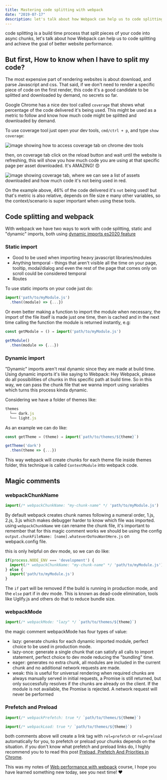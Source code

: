 ```yaml
---
title: Mastering code splitting with webpack
date: "2019-07-17"
description: let's talk about how Webpack can help us to code splitting and achieve the goal of better website performance.
---
```


code splitting is a build time process that split pieces of your code into async chunks, let's talk about how Webpack can help us to code splitting and achieve the goal of better website performance.


<h2 class="subtitle--separator">But first, How to know when I have to split my code?</h2>

The most expensive part of rendering websites is about download, and parse  Javascript and css. That said, if we don't need to render a specific piece of code on the first render, this code it's a good candidate to be splitted and downloaded by demand, no secrets so far.

Google Chrome has a nice dev tool called `coverage` that shows what percentage of the code delivered it's being used. This might be used as a metric to follow and know how much code might be splitted and downloaded by demand. 

To use coverage tool just open your dev tools, `cmd/ctrl + p`, and type `show coverage`:

![image showing how to access coverage tab on chrome dev tools](/blog/images/coverage.png) 

then, on coverage tab click on the reload button and wait until the website is refreshing, this will show you how much code you are using at that specific page per asset downloaded. It's AMAZING! &#128525;

![image showing coverage tab, where we can see a list of assets downloaded and how much code it's not being used in red.](/blog/images/result.png) 

On the example above, 46% of the code delivered it's `not` being used! but that's metric is also relative, depends on file size e many other variables, so the context/scenario is super important when using these tools.


## Code splitting and webpack

With webpack we have two ways to work with code splitting, static and "dynamic" imports, both using [dynamic imports es2020 feature](https://v8.dev/features/dynamic-import)

### Static import

- Good to be used when importing heavy javascript libraries/modules
- Anything temporal - things that aren't visible all the time on your page, tooltip, modal/dialog and even the rest of the page that comes only on scroll could be considered temporal
- Routes

To use static imports on your code just do: 

```js
import('path/to/myModule.js')
  .then((module) => {...})
```

Or even better making a function to import the module when necessary, the import of the file itself is made just one time, then is cached and in the next time calling the function the module is returned instantly, e.g:

```js
const getModule = () ⇒ import('path/to/myModule.js')

getModule()
  .then(module => {...})
```

### Dynamic import

"Dynamic" imports aren't real dynamic since they are made at build time. Using dynamic imports it's like saying to Webpack: Hey Webpack, please do all possibilities of chunks in this specific path at build time. So in this way, we can pass the chunk file that we wanna import using variables which turns this process kinda dynamic.

Considering we have a folder of themes like:

```js
themes
  └── dark.js
  └── light.js
```

As an example we can do like:

```js
const getTheme = (theme) ⇒ import(`path/to/themes/${theme}`)

getTheme('dark')
  .then(theme => {...})
```

This way webpack will create chunks for each theme file inside themes folder, this technique is called `ContextModule` into webpack code. 

## Magic comments

### webpackChunkName

```js
import(/* webpackChunkName: "my-chunk-name" */ 'path/to/myModule.js')
```

By default webpack creates chunk names following a numeral order, 1.js, 2.js, 3.js which makes debugger harder to know which file was imported. using `webpackChunkName` we can rename the chunk file, it's important to remember that for this magic comment works we should be using the config `output.chunkFileName: [name].whateverDoYouWantHere.js` on webpack.config file.

this is only helpful on dev mode, so we can do like:

```js
if(process.NODE_ENV === 'development') {
  import(/* webpackChunkName: "my-chunk-name" */ 'path/to/myModule.js')
} else {
  import('path/to/myModule.js')
}

```

The `if` part will be removed if the build is running in production mode, and the `else` part if in dev mode. This is known as dead-code elimination, tools like Uglify.js and others do that to reduce bundle size.

### webpackMode

```js
import(/* webpackMode: "lazy" */ `path/to/themes/${theme}`)
```

the magic comment webpackMode has four types of value:

- lazy: generate chunks for each dynamic imported module, perfect choice to be used in production mode.
- lazy-once: generate a single chunk that can satisfy all calls to import statement, perfect  choice to dev mode reducing the "bundling" time.
- eager: generates no extra chunk, all modules are included in the current chunk and no additional network requests are made. 
- weak: this is useful for universal rendering when required chunks are always manually served in initial requests, a Promise is still returned, but only successfully resolves if the chunks are already on the client. If the module is not available, the Promise is rejected. A network request will never be performed

### Prefetch and Preload

```js
import(/* webpackPrefetch: true */ `path/to/themes/${theme}`)

import(/* webpackLoad: true */ `path/to/themes/${theme}`)
```

both comments above will create a link tag with `rel=prefetch` or `rel=preload` automatically for you, to prefetch or preload your chunks depends on the situation. if you don't know what prefetch and preload links do, I highly recommend you to to read this post [Preload, Prefetch And Priorities in Chrome](https://medium.com/reloading/preload-prefetch-and-priorities-in-chrome-776165961bbf).

This was my notes of [Web performance with webpack](https://frontendmasters.com/courses/performance-webpack/) course, I hope you have learned something new today, see you next time! ❤️